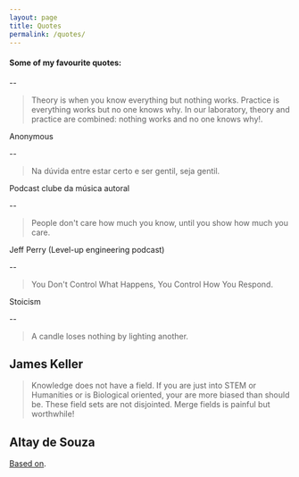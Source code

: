 ```yaml
---
layout: page
title: Quotes
permalink: /quotes/
---
```


#### Some of my favourite quotes:

--

> Theory is when you know everything but nothing works. Practice is everything works but no one knows why. In our laboratory, theory and practice are combined: nothing works and no one knows why!.

Anonymous

--

> Na dúvida entre estar certo e ser gentil, seja gentil.

Podcast clube da música autoral

--

> People don't care how much you know, until you show how much you care.

Jeff Perry (Level-up engineering podcast)
<br>

--

> You Don't Control What Happens, You Control How You Respond.

Stoicism
<br>

--

> A candle loses nothing by lighting another.

James Keller
<br>
--

> Knowledge does not have a field. If you are just into STEM or Humanities or is Biological oriented, your are more biased than should be. These field sets are not disjointed. Merge fields is painful but worthwhile!

Altay de Souza
<br>
--

[Based on](https://simonecarletti.com/quotes/).
